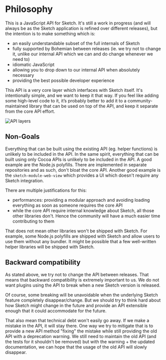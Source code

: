 # Philosophy

This is a JavaScript API for Sketch. It's still a work in progress (and will always be as the Sketch application is refined over different releases), but the intention is to make something which is:

- an easily understandable subset of the full internals of Sketch
- fully supported by Bohemian between releases (ie. we try not to change it, unlike our internal API which we can and do change whenever we need to)
- idiomatic JavaScript
- allowing you to drop down to our internal API when absolutely necessary
- providing the best possible developer experience

This API is a very core layer which interfaces with Sketch itself. It's intentionally simple, and we want to keep it that way. If you feel like adding some high-level code to it, it’s probably better to add it to a community-maintained library that can be used on top of the API, and keep it separate from the core API effort.

![API layers](https://cloud.githubusercontent.com/assets/206306/19645098/f7d3615c-99ea-11e6-962a-439fb553bf2d.png)

## Non-Goals

Everything that can be built using the existing API (eg. helper functions) is unlikely to be included in the API. In the same spirit, everything that can be built using only Cocoa APIs is unlikely to be included in the API. A good example are the Node.js polyfills. There are implemented in separate repositories and as such, don't bloat the core API. Another good example is the `sketch-module-web-view` which provides a UI which doesn't require any Sketch integration.

There are multiple justifications for this:

- performances: providing a modular approach and avoiding loading everything as soon as someone requires the core API
- while the core API require internal knowledge about Sketch, all those other libraries don't. Hence the community will have a much easier time contributing to them

That does not mean other libraries won't be shipped with Sketch. For example, some Node.js polyfills are shipped with Sketch and allow users to use them without any bundler. It might be possible that a few well-written helper libraries will be shipped with Sketch.

## Backward compatibility

As stated above, we try not to change the API between releases. That means that backward compatibility is extremely important to us. We do not want plugins using the API to break when a new Sketch version is released.

Of course, some breaking will be unavoidable when the underlying Sketch feature completely disappear/change. But we should try to think hard about how Sketch might change in the future and provide an API extensible enough that it could accommodate for the future.

That also mean that technical debt won't easily go away. If we make a mistake in the API, it will stay there. One way we try to mitigate that is to provide a new API method "fixing" the mistake while still providing the old API with a deprecation warning. We still need to maintain the old API (and the tests for it shouldn't be removed) but with the warning + the updated documentation, we can hope that the usage of the old API will slowly disappear.
